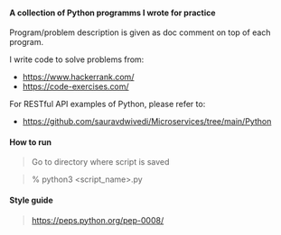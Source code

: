#### A collection of Python programms I wrote for practice

Program/problem description is given as doc comment on top of each program.

I write code to solve problems from:

- https://www.hackerrank.com/
- https://code-exercises.com/

For RESTful API examples of Python, please refer to:

- https://github.com/sauravdwivedi/Microservices/tree/main/Python

#### How to run

> Go to directory where script is saved

> % python3 <script_name>.py

#### Style guide

> https://peps.python.org/pep-0008/
